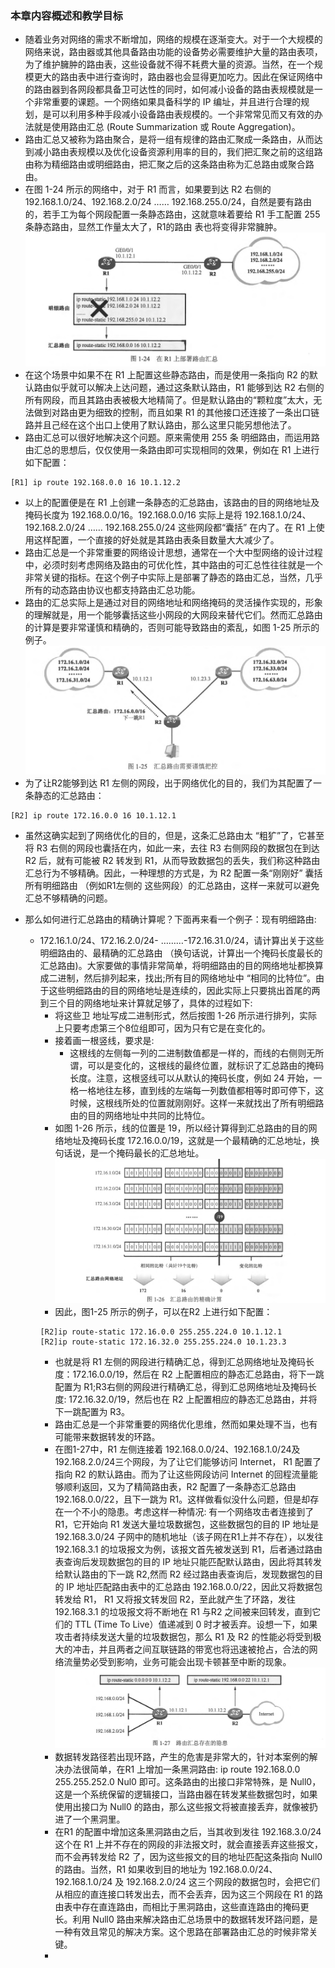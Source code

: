 ### 本章内容概述和教学目标
- 随着业务对网络的需求不断增加，网络的规模在逐渐变大。对于一个大规模的网络来说，路由器或其他具备路由功能的设备势必需要维护大量的路由表项，为了维护臃肿的路由表，这些设备就不得不耗费大量的资源。当然，在一个规模更大的路由表中进行查询时，路由器也会显得更加吃力。因此在保证网络中的路由器到各网段都具备卫可达性的同时，如何减小设备的路由表规模就是一个非常重要的课题。一个网络如果具备科学的 IP 编址，并且进行合理的规划，是可以利用多种手段减小设备路由表规模的。一个非常常见而又有效的办法就是使用路由汇总 (Route Summarization 或 Route Aggregation)。
- 路由汇总又被称为路由聚合，是将一组有规律的路由汇聚成一条路由，从而达到减小路由表规模以及优化设备资源利用率的目的，我们把汇聚之前的这组路由称为精细路由或明细路由，把汇聚之后的这条路由称为汇总路由或聚合路由。
- 在图 1-24 所示的网络中，对于 R1 而言，如果要到达 R2 右侧的 192.168.1.0/24、192.168.2.0/24 …… 192.168.255.0/24，自然是要有路由的，若手工为每个网段配置一条静态路由，这就意味着要给 R1 手工配置 255 条静态路由，显然工作量太大了，R1的路由
表也将变得非常臃肿。
![1.24](../pics/1.24.png)
- 在这个场景中如果不在 R1 上配置这些静态路由，而是使用一条指向 R2 的默认路由似乎就可以解决上达问题，通过这条默认路由，R1 能够到达 R2 右侧的所有网段，而且其路由表被极大地精简了。但是默认路由的“颗粒度”太大，无法做到对路由更为细致的控制，而且如果 R1 的其他接口还连接了一条出口链路并且己经在这个出口上使用了默认路由，那么这里只能另想他法了。
- 路由汇总可以很好地解决这个问题。原来需使用 255 条 明细路由，而运用路由汇总的思想后，仅仅使用一条路由即可实现相同的效果，例如在 R1 上进行如下配置：
```
[R1] ip route 192.168.0.0 16 10.1.12.2
```
- 以上的配置便是在 R1 上创建一条静态的汇总路由，该路由的目的网络地址及掩码长度为 192.168.0.0/16。192.168.0.0/16 实际上是将 192.168.1.0/24、192.168.2.0/24 …… 192.168.255.0/24 这些网段都“囊括” 在内了。在 R1 上使用这样配置，一个直接的好处就是其路由表条目数量大大减少了。
- 路由汇总是一个非常重要的网络设计思想，通常在一个大中型网络的设计过程中，必须时刻考虑网络及路由的可优化性，其中路由的可汇总性往往就是一个非常关键的指标。在这个例子中实际上是部署了静态的路由汇总，当然，几乎所有的动态路由协议也都支持路由汇总功能。
- 路由的汇总实际上是通过对目的网络地址和网络掩码的灵活操作实现的，形象的理解就是，用一个能够囊括这些小网段的大网段来替代它们。然而汇总路由的计算是要非常谨慎和精确的，否则可能导致路由的紊乱，如图 1-25 所示的例子。
![1.25](../pics/1.25.png)
- 为了让R2能够到达 R1 左侧的网段，出于网络优化的目的，我们为其配置了一条静态的汇总路由：
```
[R2] ip route 172.16.0.0 16 10.1.12.1
```
- 虽然这确实起到了网络优化的目的，但是，这条汇总路由太 “粗犷”了，它甚至将 R3 右侧的网段也囊括在内，如此一来，去往 R3 右侧网段的数据包在到达 R2 后，就有可能被 R2 转发到 R1，从而导致数据包的丢失，我们称这种路由汇总行为不够精确。因此，一种理想的方式是，为 R2 配置一条“刚刚好” 囊括所有明细路由 （例如R1左侧的
这些网段）的汇总路由，这样一来就可以避免汇总不够精确的问题。

- 那么如何进行汇总路由的精确计算呢？下面再来看一个例子：现有明细路由:
  - 172.16.1.0/24、172.16.2.0/24- ………-172.16.31.0/24，请计算出关于这些明细路由的、最精确的汇总路由 （换句话说，计算出一个掩码长度最长的汇总路由)。大家要做的事情非常简单，将明细路由的目的网络地址都换算成二进制，然后排列起来，找出;所有目的网络地址中 “相同的比特位”。由于这些明细路由的目的网络地址是连续的，因此实际上只要挑出首尾的两到三个目的网络地址来计算就足够了，具体的过程如下:
    - 将这些卫 地址写成二进制形式，然后按图 1-26 所示进行排列，实际上只要考虑第三个8位组即可，因为只有它是在变化的。
    - 接着画一根竖线，要求是:
      - 这根线的左侧每一列的二进制数值都是一样的，而线的右侧则无所谓，可以是变化的，这根线的最终位置，就标识了汇总路由的掩码长度。注意，这根竖线可以从默认的掩码长度，例如 24 开始，一格一格地往左移，直到线的左端每一列数值都相等时即可停下，这时候，这根线所处的位置就刚刚好。这样一来就找出了所有明细路由的目的网络地址中共同的比特位。
    - 如图 1-26 所示，线的位置是 19，所以经计算得到汇总路由的目的网络地址及掩码长度 172.16.0.0/19，这就是一个最精确的汇总地址，换句话说，是一个掩码最长的汇总地址。
    ![1.26](../pics/1.26.png)
    - 因此，图1-25 所示的例子，可以在R2 上进行如下配置：
    ```
    [R2]ip route-static 172.16.0.0 255.255.224.0 10.1.12.1
    [R2]ip route-static 172.16.32.0 255.255.224.0 10.1.23.3
    ```
    - 也就是将 R1 左侧的网段进行精确汇总，得到汇总网络地址及掩码长度：172.16.0.0/19，然后在 R2 上配置相应的静态汇总路由，将下一跳配置为 R1;R3右侧的网段进行精确汇总，得到汇总网络地址及掩码长度: 172.16.32.0/19，然后也在 R2 上配置相应的静态汇总路由，并将下一跳配置为 R3。
    - 路由汇总是一个非常重要的网络优化思维，然而如果处理不当，也有可能带来数据转发的环路。
    - 在图1-27中，R1 左侧连接着 192.168.0.0/24、192.168.1.0/24及 192.168.2.0/24三个网段，为了让它们能够访问 Internet， R1 配置了指向 R2 的默认路由。而为了让这些网段访问 Internet 的回程流量能够顺利返回，又为了精简路由表，R2 配置了一条静态汇总路由 192.168.0.0/22，且下一跳为 R1。这样做看似没什么问题，但是却存在一个不小的隐患。考虑这样一种情况: 有一个网络攻击者连接到了 R1，它开始向 R1 发送大量垃圾数据包，这些数据包的目的 IP 地址是 192.168.3.0/24 子网中的随机地址（该子网在R1上并不存在），以发往 192.168.3.1 的垃圾报文为例，该报文首先被发送到 R1，后者通过路由表查询后发现数据包的目的 IP 地址只能匹配默认路由，因此将其转发给默认路由的下一跳 R2,然而 R2 经过路由表查询后，发现数据包的目的 IP 地址匹配路由表中的汇总路由 192.168.0.0/22，因此又将数据包转发给 R1， R1 又将报文转发回 R2，至此就产生了环路，发往 192.168.3.1 的垃圾报文将不断地在 R1 与R2 之间被来回转发，直到它们的 TTL (Time To Live）值递减到 0 时才被丢弃。设想一下，如果攻击者持续发送大量的垃圾数据包，那么 R1 及 R2 的性能必将受到极大的冲击，并且两者之间互联链路的带宽也将迅速被抢占，合法的网络流量势必受到影响，业务可能会出现卡顿甚至中断的现象。
    ![1.27](../pics/1.27.png)
    - 数据转发路径若出现环路，产生的危害是非常大的，针对本案例的解决办法很简单，在R1 上增加一条黑洞路由: ip route 192.168.0.0 255.255.252.0 Nul0 即可。这条路由的出接口非常特殊，是 Null0，这是一个系统保留的逻辑接口，当路由器在转发某些数据包时，如果使用出接口为 Null0 的路由，那么这些报文将被直接丢弃，就像被扔进了一个黑洞里。
    - 在R1 的配置中增加这条黑洞路由之后，当其收到发往 192.168.3.0/24 这个在 R1 上并不存在的网段的非法报文时，就会直接丢弃这些报文，而不会再转发给 R2 了，因为这些报文的目的地址匹配这条指向 Null0 的路由。当然，R1 如果收到目的地址为 192.168.0.0/24、 192.168.1.0/24 及 192.168.2.0/24 这三个网段的数据包时，会把它们从相应的直连接口转发出去，而不会丢弃，因为这三个网段在 R1 的路由表中存在直连路由，而相比于黑洞路由，这些直连路由的掩码更长。利用 Null0 路由来解决路由汇总场景中的数据转发环路问题，是一种有效且常见的解决方案。这个思路在部署路由汇总的时候非常关键。
    - 




<br>
<br>

